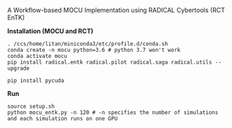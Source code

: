 A Workflow-based MOCU Implementation using RADICAL Cybertools (RCT EnTK)

**Installation (MOCU and RCT)**

```
. /ccs/home/litan/miniconda3/etc/profile.d/conda.sh
conda create -n mocu python=3.6 # python 3.7 won't work
conda activate mocu
pip install radical.entk radical.pilot radical.saga radical.utils --upgrade

pip install pycuda
```

**Run**

```
source setup.sh
python mocu_entk.py -n 120 # -n specifies the number of simulations and each simulation runs on one GPU
```

<!--Next see `run.sh` for possible commands to run on ORNL Summit.

**Performance**

See the `profiling` directory for scaling test results.-->
